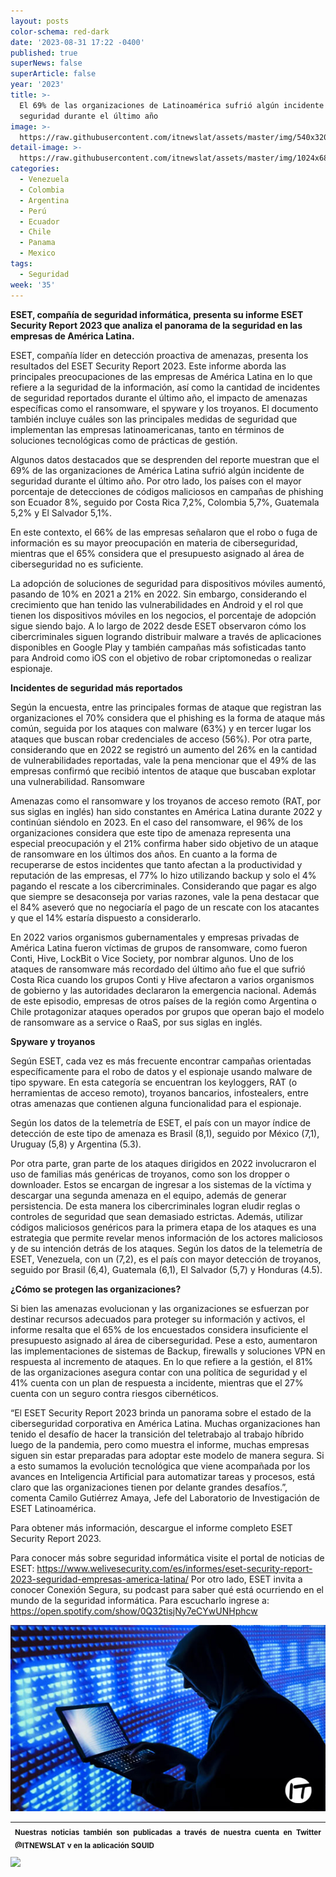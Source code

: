 ```yaml
---
layout: posts
color-schema: red-dark
date: '2023-08-31 17:22 -0400'
published: true
superNews: false
superArticle: false
year: '2023'
title: >-
  El 69% de las organizaciones de Latinoamérica sufrió algún incidente de
  seguridad durante el último año
image: >-
  https://raw.githubusercontent.com/itnewslat/assets/master/img/540x320/Ataque-Hacker-P.jpg
detail-image: >-
  https://raw.githubusercontent.com/itnewslat/assets/master/img/1024x680/Ataque-Hacker-G.jpg
categories:
  - Venezuela
  - Colombia
  - Argentina
  - Perú
  - Ecuador
  - Chile
  - Panama
  - Mexico
tags:
  - Seguridad
week: '35'
---
```

**ESET, compañía de seguridad informática, presenta su informe ESET Security Report 2023 que analiza el panorama de la seguridad en las empresas de América Latina.**

ESET, compañía líder en detección proactiva de amenazas, presenta los resultados del ESET Security Report 2023. Este informe aborda las principales preocupaciones de las empresas de América Latina en lo que refiere a la seguridad de la información, así como la cantidad de incidentes de seguridad reportados durante el último año, el impacto de amenazas específicas como el ransomware, el spyware y los troyanos. El documento también incluye cuáles son las principales medidas de seguridad que implementan las empresas latinoamericanas, tanto en términos de soluciones tecnológicas como de prácticas de gestión. 

Algunos datos destacados que se desprenden del reporte muestran que el 69% de las organizaciones de América Latina sufrió algún incidente de seguridad durante el último año. Por otro lado, los países con el mayor porcentaje de detecciones de códigos maliciosos en campañas de phishing son Ecuador 8%, seguido por Costa Rica 7,2%, Colombia 5,7%, Guatemala 5,2% y El Salvador 5,1%. 

En este contexto, el 66% de las empresas señalaron que el robo o fuga de información es su mayor preocupación en materia de ciberseguridad, mientras que el 65% considera que el presupuesto asignado al área de ciberseguridad no es suficiente.

La adopción de soluciones de seguridad para dispositivos móviles aumentó, pasando de 10% en 2021 a 21% en 2022. Sin embargo, considerando el crecimiento que han tenido las vulnerabilidades en Android y el rol que tienen los dispositivos móviles en los negocios, el porcentaje de adopción sigue siendo bajo. A lo largo de 2022 desde ESET observaron cómo los cibercriminales siguen logrando distribuir malware a través de aplicaciones disponibles en Google Play y también campañas más sofisticadas tanto para Android como iOS con el objetivo de robar criptomonedas o realizar espionaje.  
 
**Incidentes de seguridad más reportados**

Según la encuesta, entre las principales formas de ataque que registran las organizaciones el 70% considera que el phishing es la forma de ataque más común, seguida por los ataques con malware (63%) y en tercer lugar los ataques que buscan robar credenciales de acceso (56%). Por otra parte, considerando que en 2022 se registró un aumento del 26% en la cantidad de vulnerabilidades reportadas, vale la pena mencionar que el 49% de las empresas confirmó que recibió intentos de ataque que buscaban explotar una vulnerabilidad.
Ransomware

Amenazas como el ransomware y los troyanos de acceso remoto (RAT, por sus siglas en inglés) han sido constantes en América Latina durante 2022 y continúan siéndolo en 2023. En el caso del ransomware, el 96% de los organizaciones considera que este tipo de amenaza representa una especial preocupación y el 21% confirma haber sido objetivo de un ataque de ransomware en los últimos dos años. En cuanto a la forma de recuperarse de estos incidentes que tanto afectan a la productividad y reputación de las empresas, el 77% lo hizo utilizando backup y solo el 4% pagando el rescate a los cibercriminales. Considerando que pagar es algo que siempre se desaconseja por varias razones, vale la pena destacar que el 84% aseveró que no negociaría el pago de un rescate con los atacantes y que el 14% estaría dispuesto a considerarlo.

En 2022 varios organismos gubernamentales y empresas privadas de América Latina fueron víctimas de grupos de ransomware, como fueron Conti, Hive, LockBit o Vice Society, por  nombrar algunos. Uno de los ataques de ransomware más recordado del último año fue el que sufrió Costa Rica cuando los grupos Conti y Hive afectaron a varios organismos de gobierno y las autoridades declararon la emergencia nacional. Además de este episodio, empresas de otros países de la región como Argentina o Chile protagonizar ataques operados por grupos que operan bajo el modelo de ransomware as a service o RaaS, por sus siglas en inglés. 

**Spyware y troyanos**

Según ESET, cada vez es más frecuente encontrar campañas orientadas específicamente para el robo de datos y el espionaje usando malware de tipo spyware. En esta categoría se encuentran los keyloggers, RAT (o herramientas de acceso remoto), troyanos bancarios, infostealers, entre otras amenazas que contienen alguna funcionalidad para el espionaje. 

Según los datos de la telemetría de ESET, el país con un mayor índice de detección de este tipo de amenaza es Brasil (8,1), seguido por México (7,1), Uruguay (5,8) y Argentina (5.3). 

Por otra parte, gran parte de los ataques dirigidos en 2022 involucraron el uso de familias más genéricas de troyanos, como son los dropper o downloader. Estos se encargan de ingresar a los sistemas de la víctima y descargar una segunda amenaza en el equipo, además de generar persistencia. De esta manera los cibercriminales logran eludir reglas o controles de seguridad que sean demasiado estrictas. Además, utilizar códigos maliciosos genéricos para la primera etapa de los ataques es una estrategia que permite revelar menos información de los actores maliciosos y de su intención detrás de los ataques. Según los datos de la telemetría de ESET, Venezuela, con un (7,2), es el país con mayor detección de troyanos, seguido por Brasil (6,4), Guatemala (6,1), El Salvador (5,7) y Honduras (4.5).

**¿Cómo se protegen las organizaciones?**

Si bien las amenazas evolucionan y las organizaciones se esfuerzan por destinar recursos adecuados para proteger su información y activos, el informe resalta que el 65% de los encuestados considera insuficiente el presupuesto asignado al área de ciberseguridad. Pese a esto, aumentaron las implementaciones de sistemas de Backup, firewalls y soluciones VPN en respuesta al incremento de ataques. En lo que refiere a la gestión, el 81% de las organizaciones asegura contar con una política de seguridad y el 41% cuenta con un plan de respuesta a incidente, mientras que el 27% cuenta con un seguro contra riesgos cibernéticos. 

“El ESET Security Report 2023 brinda un panorama sobre el estado de la ciberseguridad corporativa en América Latina. Muchas organizaciones han tenido el desafío de hacer la transición del teletrabajo al trabajo híbrido luego de la pandemia, pero como muestra el informe, muchas empresas siguen sin estar preparadas para adoptar este modelo de manera segura. Si a esto sumamos la evolución tecnológica que viene acompañada por los avances en Inteligencia Artificial para automatizar tareas y procesos, está claro que las organizaciones tienen por delante grandes desafíos.”, comenta Camilo Gutiérrez Amaya, Jefe del Laboratorio de Investigación de ESET Latinoamérica.

Para obtener más información, descargue el informe completo ESET Security Report 2023.

Para conocer más sobre seguridad informática visite el portal de noticias de ESET: https://www.welivesecurity.com/es/informes/eset-security-report-2023-seguridad-empresas-america-latina/
Por otro lado, ESET invita a conocer Conexión Segura, su podcast para saber qué está ocurriendo en el mundo de la seguridad informática. Para escucharlo ingrese a: https://open.spotify.com/show/0Q32tisjNy7eCYwUNHphcw

![](https://raw.githubusercontent.com/itnewslat/assets/master/img/540x320/Ataque-Hacker-P.jpg)

<table style="height: 42px;" width="569">
<tbody>
<tr>
<td style="text-align: justify;"><sub><strong>Nuestras noticias también son publicadas a través de nuestra cuenta en Twitter <a href="https://twitter.com/itnewslat?lang=es">@ITNEWSLAT</a> y en la aplicación <a href="https://squidapp.co/en/">SQUID</a></strong></sub></td>
</tr>
</tbody>
</table>

<img src="https://tracker.metricool.com/c3po.jpg?hash=56f88a41e39ab42c063cc51676587a04"/>